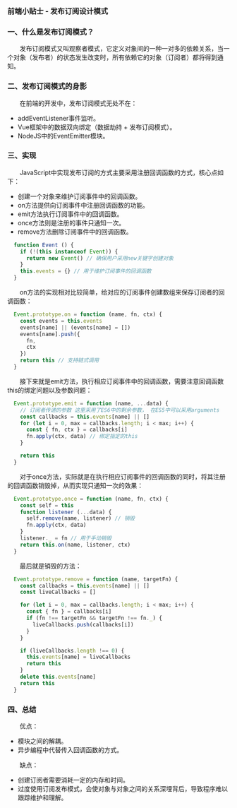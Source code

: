 ### 前端小贴士 - 发布订阅设计模式

### 一、什么是发布订阅模式？

  &emsp;&emsp;发布订阅模式又叫观察者模式，它定义对象间的一种一对多的依赖关系，当一个对象（发布者）的状态发生改变时，所有依赖它的对象（订阅者）都将得到通知。

### 二、发布订阅模式的身影

  &emsp;&emsp;在前端的开发中，发布订阅模式无处不在：

  - addEventListener事件监听。
  - Vue框架中的数据双向绑定（数据劫持 + 发布订阅模式）。
  - NodeJS中的EventEmitter模块。

### 三、实现

  &emsp;&emsp;JavaScript中实现发布订阅的方式主要采用注册回调函数的方式，核心点如下：

  - 创建一个对象来维护订阅事件中的回调函数。
  - on方法提供向订阅事件中注册回调函数的功能。
  - emit方法执行订阅事件中的回调函数。
  - once方法则是注册的事件只通知一次。
  - remove方法删除订阅事件中的回调函数。

```JavaScript
  function Event () {
    if (!(this instanceof Event)) {
      return new Event() // 确保用户采用new关键字创建对象
    }
    this.events = {} // 用于维护订阅事件的回调函数
  }
```

  &emsp;&emsp;on方法的实现相对比较简单，给对应的订阅事件创建数组来保存订阅者的回调函数：

```JavaScript
  Event.prototype.on = function (name, fn, ctx) {
    const events = this.events
    events[name] || (events[name] = [])
    events[name].push({
      fn,
      ctx
    })
    return this // 支持链式调用
  }
```

  &emsp;&emsp;接下来就是emit方法，执行相应订阅事件中的回调函数，需要注意回调函数this的绑定问题以及参数问题：

```JavaScript
  Event.prototype.emit = function (name, ...data) {
    // 订阅者传递的参数 这里采用了ES6中的剩余参数， 在ES5中可以采用arguments
    const callbacks = this.events[name] || []
    for (let i = 0, max = callbacks.length; i < max; i++) {
      const { fn, ctx } = callbacks[i]
      fn.apply(ctx, data) // 绑定指定的this
    }

    return this
  }
```

  &emsp;&emsp;对于once方法，实际就是在执行相应订阅事件的回调函数的同时，将其注册的回调函数销毁掉，从而实现只通知一次的效果：

```JavaScript
  Event.prototype.once = function (name, fn, ctx) {
    const self = this
    function listener (...data) {
      self.remove(name, listener) // 销毁
      fn.apply(ctx, data)
    }
    listener._ = fn // 用于手动销毁
    return this.on(name, listener, ctx)
  }
```

  &emsp;&emsp;最后就是销毁的方法：

```JavaScript
  Event.prototype.remove = function (name, targetFn) {
    const callbacks = this.events[name] || []
    const liveCallbacks = []

    for (let i = 0, max = callbacks.length; i < max; i++) {
      const { fn } = callbacks[i]
      if (fn !== targetFn && targetFn !== fn._) {
        liveCallbacks.push(callbacks[i])
      }
    }

    if (liveCallbacks.length !== 0) {
      this.events[name] = liveCallbacks
      return this
    }
    delete this.events[name]
    return this
  }
```

### 四、总结

  &emsp;&emsp;优点：

  - 模块之间的解耦。
  - 异步编程中代替传入回调函数的方式。

  &emsp;&emsp;缺点：

  - 创建订阅者需要消耗一定的内存和时间。
  - 过度使用订阅发布模式，会使对象与对象之间的关系深埋背后，导致程序难以跟踪维护和理解。




